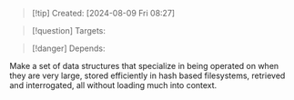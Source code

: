 
>[!tip] Created: [2024-08-09 Fri 08:27]

>[!question] Targets: 

>[!danger] Depends: 

Make a set of data structures that specialize in being operated on when they are very large, stored efficiently in hash based filesystems, retrieved and interrogated, all without loading much into context.